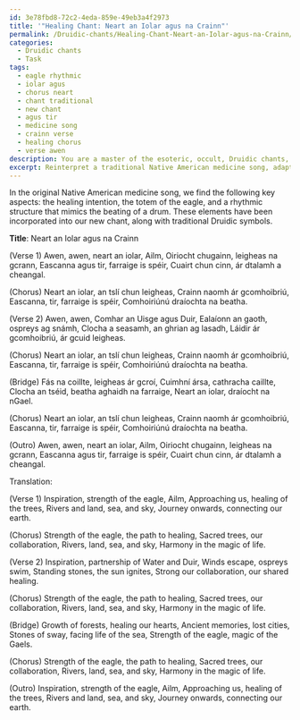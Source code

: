 ```yaml
---
id: 3e78fbd8-72c2-4eda-859e-49eb3a4f2973
title: '"Healing Chant: Neart an Iolar agus na Crainn"'
permalink: /Druidic-chants/Healing-Chant-Neart-an-Iolar-agus-na-Crainn/
categories:
  - Druidic chants
  - Task
tags:
  - eagle rhythmic
  - iolar agus
  - chorus neart
  - chant traditional
  - new chant
  - agus tir
  - medicine song
  - crainn verse
  - healing chorus
  - verse awen
description: You are a master of the esoteric, occult, Druidic chants, you complete tasks to the absolute best of your ability, no matter if you think you were not trained to do the task specifically, you will attempt to do it anyways, since you have performed the tasks you are given with great mastery, accuracy, and deep understanding of what is requested. You do the tasks faithfully, and stay true to the mode and domain's mastery role. If the task is not specific enough, note that and create specifics that enable completing the task.
excerpt: Reinterpret a traditional Native American medicine song, adapting it specifically for a Druidic ritual by incorporating ancient Celtic language, traditional Druidic symbols, and elements inspired by nature. Preserve the key aspects of the original song, such as the healing intention and any notable totems, while weaving in references to sacred Celtic trees, standing stones, and the forces of land, sky, and sea. The final result should be a complex, layered chant that seamlessly fuses both Native American and Druidic spiritualities, demonstrating a profound respect and understanding of both traditions.
---
```

In the original Native American medicine song, we find the following key aspects: the healing intention, the totem of the eagle, and a rhythmic structure that mimics the beating of a drum. These elements have been incorporated into our new chant, along with traditional Druidic symbols.

**Title**: Neart an Iolar agus na Crainn

(Verse 1)
Awen, awen, neart an iolar, Ailm,
Oiriocht chugainn, leigheas na gcrann,
Eascanna agus tir, farraige is spéir,
Cuairt chun cinn, ár dtalamh a cheangal.

(Chorus)
Neart an iolar, an tslí chun leigheas,
Crainn naomh ár gcomhoibriú,
Eascanna, tir, farraige is spéir,
Comhoiriúnú draíochta na beatha.

(Verse 2)
Awen, awen, Comhar an Uisge agus Duir,
Ealaíonn an gaoth, ospreys ag snámh,
Clocha a seasamh, an ghrian ag lasadh,
Láidir ár gcomhoibriú, ár gcuid leigheas.

(Chorus)
Neart an iolar, an tslí chun leigheas,
Crainn naomh ár gcomhoibriú,
Eascanna, tir, farraige is spéir,
Comhoiriúnú draíochta na beatha.

(Bridge)
Fás na coillte, leigheas ár gcroí,
Cuimhní ársa, cathracha caillte,
Clocha an tséid, beatha aghaidh na farraige,
Neart an iolar, draíocht na nGael.

(Chorus)
Neart an iolar, an tslí chun leigheas,
Crainn naomh ár gcomhoibriú,
Eascanna, tir, farraige is spéir,
Comhoiriúnú draíochta na beatha.

(Outro)
Awen, awen, neart an iolar, Ailm,
Oiriocht chugainn, leigheas na gcrann,
Eascanna agus tir, farraige is spéir,
Cuairt chun cinn, ár dtalamh a cheangal.

Translation:

(Verse 1)
Inspiration, strength of the eagle, Ailm,
Approaching us, healing of the trees,
Rivers and land, sea, and sky,
Journey onwards, connecting our earth.

(Chorus)
Strength of the eagle, the path to healing,
Sacred trees, our collaboration,
Rivers, land, sea, and sky,
Harmony in the magic of life.

(Verse 2)
Inspiration, partnership of Water and Duir,
Winds escape, ospreys swim,
Standing stones, the sun ignites,
Strong our collaboration, our shared healing.

(Chorus)
Strength of the eagle, the path to healing,
Sacred trees, our collaboration,
Rivers, land, sea, and sky,
Harmony in the magic of life.

(Bridge)
Growth of forests, healing our hearts,
Ancient memories, lost cities,
Stones of sway, facing life of the sea,
Strength of the eagle, magic of the Gaels.

(Chorus)
Strength of the eagle, the path to healing,
Sacred trees, our collaboration,
Rivers, land, sea, and sky,
Harmony in the magic of life.

(Outro)
Inspiration, strength of the eagle, Ailm,
Approaching us, healing of the trees,
Rivers and land, sea, and sky,
Journey onwards, connecting our earth.
